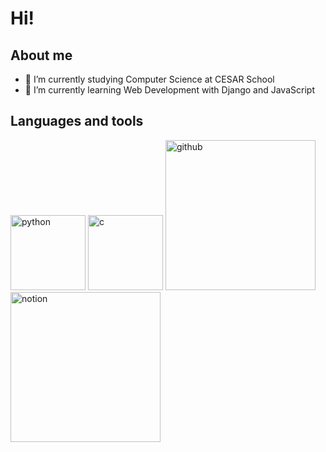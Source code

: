 # Hi!

## About me
- 🔭 I’m currently studying Computer Science at CESAR School
- 🌱 I’m currently learning Web Development with Django and JavaScript
  
## Languages and tools
<img src="https://img.shields.io/badge/Python-FFD43B?style=for-the-badge&logo=python&logoColor=blue" alt="python" width="120" hight="50">
<img src="https://img.shields.io/badge/C-00599C?style=for-the-badge&logo=c&logoColor=white" alt="c" width="120" hight="50"> 
<img src="https://img.shields.io/badge/GitHub-100000?style=for-the-badge&logo=github&logoColor=white" alt="github" width="240" hight="50">
<img src="https://img.shields.io/badge/Notion-000000?style=for-the-badge&logo=notion&logoColor=white" alt="notion" width="240" hight="50"" 
